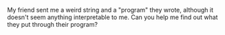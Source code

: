 My friend sent me a weird string and a "program" they wrote, although it doesn't seem anything interpretable to me. Can you help me find out what they put through their program?
